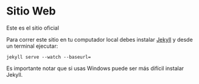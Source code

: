 Sitio Web
==================================

Este es el sitio oficial

Para correr este sitio en tu computador local debes instalar [Jekyll](http://jekyllrb.com/) y desde un terminal ejecutar:

`jekyll serve --watch --baseurl=`

Es importante notar que si usas Windows puede ser más difícil instalar Jekyll.
